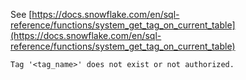 See [https://docs.snowflake.com/en/sql-reference/functions/system_get_tag_on_current_table](https://docs.snowflake.com/en/sql-reference/functions/system_get_tag_on_current_table)
```
Tag '<tag_name>' does not exist or not authorized.
```
